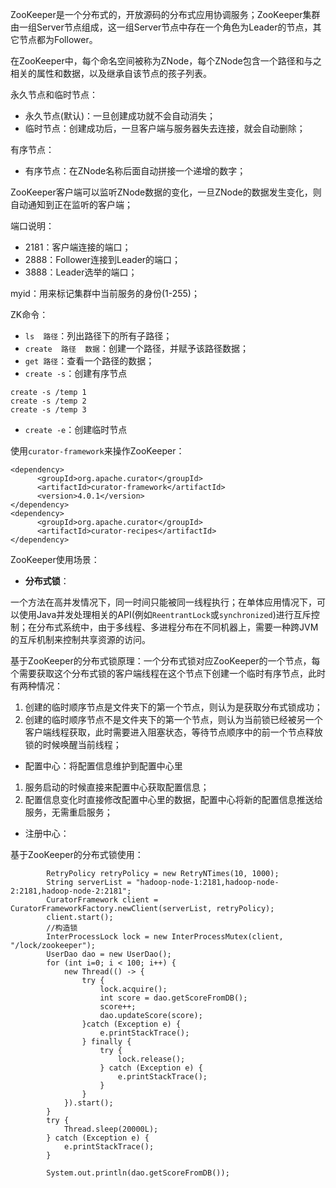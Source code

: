 ZooKeeper是一个分布式的，开放源码的分布式应用协调服务；ZooKeeper集群由一组Server节点组成，这一组Server节点中存在一个角色为Leader的节点，其它节点都为Follower。



在ZooKeeper中，每个命名空间被称为ZNode，每个ZNode包含一个路径和与之相关的属性和数据，以及继承自该节点的孩子列表。



永久节点和临时节点：

* 永久节点(默认)：一旦创建成功就不会自动消失；
* 临时节点：创建成功后，一旦客户端与服务器失去连接，就会自动删除；



有序节点：

* 有序节点：在ZNode名称后面自动拼接一个递增的数字；



ZooKeeper客户端可以监听ZNode数据的变化，一旦ZNode的数据发生变化，则自动通知到正在监听的客户端；



端口说明：

* 2181：客户端连接的端口；
* 2888：Follower连接到Leader的端口；
* 3888：Leader选举的端口；

myid：用来标记集群中当前服务的身份(1-255)；



ZK命令：

* `ls  路径`：列出路径下的所有子路径；
* `create  路径  数据`：创建一个路径，并赋予该路径数据；
* `get 路径`：查看一个路径的数据；
* `create -s`：创建有序节点

```
create -s /temp 1
create -s /temp 2
create -s /temp 3
```



* `create -e`：创建临时节点



使用`curator-framework`来操作ZooKeeper：

```
<dependency>
      <groupId>org.apache.curator</groupId>
      <artifactId>curator-framework</artifactId>
      <version>4.0.1</version>
</dependency>
<dependency>
      <groupId>org.apache.curator</groupId>
      <artifactId>curator-recipes</artifactId>
</dependency>
```





ZooKeeper使用场景：

* **分布式锁**：

一个方法在高并发情况下，同一时间只能被同一线程执行；在单体应用情况下，可以使用Java并发处理相关的API(例如`ReentrantLock`或`synchronized`)进行互斥控制；在分布式系统中，由于多线程、多进程分布在不同机器上，需要一种跨JVM的互斥机制来控制共享资源的访问。

基于ZooKeeper的分布式锁原理：一个分布式锁对应ZooKeeper的一个节点，每个需要获取这个分布式锁的客户端线程在这个节点下创建一个临时有序节点，此时有两种情况：

1. 创建的临时顺序节点是文件夹下的第一个节点，则认为是获取分布式锁成功；
2. 创建的临时顺序节点不是文件夹下的第一个节点，则认为当前锁已经被另一个客户端线程获取，此时需要进入阻塞状态，等待节点顺序中的前一个节点释放锁的时候唤醒当前线程；



* 配置中心：将配置信息维护到配置中心里

1. 服务启动的时候直接来配置中心获取配置信息；
2. 配置信息变化时直接修改配置中心里的数据，配置中心将新的配置信息推送给服务，无需重启服务；



* 注册中心：



基于ZooKeeper的分布式锁使用：

```
        RetryPolicy retryPolicy = new RetryNTimes(10, 1000);
        String serverList = "hadoop-node-1:2181,hadoop-node-2:2181,hadoop-node-2:2181";
        CuratorFramework client = CuratorFrameworkFactory.newClient(serverList, retryPolicy);
        client.start();
        //构造锁
        InterProcessLock lock = new InterProcessMutex(client, "/lock/zookeeper");
        UserDao dao = new UserDao();
        for (int i=0; i < 100; i++) {
            new Thread(() -> {
                try {
                    lock.acquire();
                    int score = dao.getScoreFromDB();
                    score++;
                    dao.updateScore(score);
                }catch (Exception e) {
                    e.printStackTrace();
                } finally {
                    try {
                        lock.release();
                    } catch (Exception e) {
                        e.printStackTrace();
                    }
                }
            }).start();
        }
        try {
            Thread.sleep(20000L);
        } catch (Exception e) {
            e.printStackTrace();
        }

        System.out.println(dao.getScoreFromDB());
```

























































































